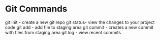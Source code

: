 # Git Commands

git init - create a new git repo
git status- view the changes to your project code
git add - add file to staging area 
git commit - creates a new commit with files from staging area 
git log - view recent commits
